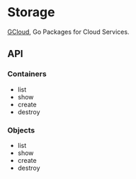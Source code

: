 Storage
=======

[GCloud](http://gcloud.io), Go Packages for Cloud Services.

API
---

### Containers
 - list
 - show
 - create
 - destroy

### Objects
 - list
 - show
 - create
 - destroy
